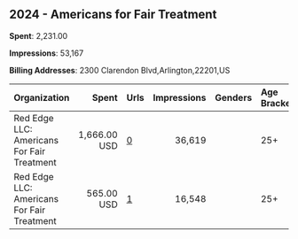 ## 2024 - Americans for Fair Treatment 
**Spent**: 2,231.00

**Impressions**: 53,167

**Billing Addresses**: 2300 Clarendon Blvd,Arlington,22201,US

|Organization|Spent|Urls|Impressions|Genders|Age Brackets|Country Codes|
|:---|---:|:---|---:|:---|:---|:---|
|Red Edge LLC: Americans For Fair Treatment|1,666.00 USD|[0](https://www.snap.com/political-ads/asset/9f9d81ab4ea3078ff862ba5a9f4566c6bd54fe742876cf94b6933fb7f02adfaf?mediaType=mp4)|36,619||25+|united states|
|Red Edge LLC: Americans For Fair Treatment|565.00 USD|[1](https://www.snap.com/political-ads/asset/a9aac575054488785109e0c6a0baffcf21b9cde0287d772ea4337bf2ac6c9306?mediaType=mp4)|16,548||25+|united states|
